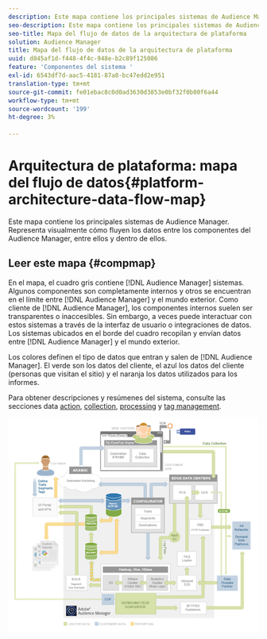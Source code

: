 ```yaml
---
description: Este mapa contiene los principales sistemas de Audience Manager. Representa visualmente cómo fluyen los datos entre los componentes del Audience Manager, entre ellos y dentro de ellos.
seo-description: Este mapa contiene los principales sistemas de Audience Manager. Representa visualmente cómo fluyen los datos entre los componentes del Audience Manager, entre ellos y dentro de ellos.
seo-title: Mapa del flujo de datos de la arquitectura de plataforma
solution: Audience Manager
title: Mapa del flujo de datos de la arquitectura de plataforma
uuid: d845af1d-f448-4f4c-948e-b2c89f125086
feature: 'Componentes del sistema '
exl-id: 6543df7d-aac5-4181-87a8-bc47edd2e951
translation-type: tm+mt
source-git-commit: fe01ebac8c0d0ad3630d3853e0bf32f0b00f6a44
workflow-type: tm+mt
source-wordcount: '199'
ht-degree: 3%

---
```


# Arquitectura de plataforma: mapa del flujo de datos{#platform-architecture-data-flow-map}

Este mapa contiene los principales sistemas de Audience Manager. Representa visualmente cómo fluyen los datos entre los componentes del Audience Manager, entre ellos y dentro de ellos.

## Leer este mapa {#compmap}

<!-- 

c_compmap.xml

 -->

En el mapa, el cuadro gris contiene [!DNL Audience Manager] sistemas. Algunos componentes son completamente internos y otros se encuentran en el límite entre [!DNL Audience Manager] y el mundo exterior. Como cliente de [!DNL Audience Manager], los componentes internos suelen ser transparentes o inaccesibles. Sin embargo, a veces puede interactuar con estos sistemas a través de la interfaz de usuario o integraciones de datos. Los sistemas ubicados en el borde del cuadro recopilan y envían datos entre [!DNL Audience Manager] y el mundo exterior.

Los colores definen el tipo de datos que entran y salen de [!DNL Audience Manager]. El verde son los datos del cliente, el azul los datos del cliente (personas que visitan el sitio) y el naranja los datos utilizados para los informes.

Para obtener descripciones y resúmenes del sistema, consulte las secciones data [action](../../reference/system-components/components-data-action.md), [collection](../../reference/system-components/components-data-collection.md), [processing](../../reference/system-components/components-data-processing.md) y [tag management](../../reference/system-components/components-tag-management.md).

![](assets/flowmap.png)
